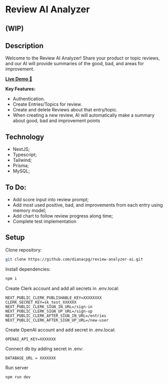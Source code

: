 # Review AI Analyzer

## (WIP)

## Description

Welcome to the Review AI Analyzer! Share your product or topic reviews, and our AI will provide summaries of the good, bad, and areas for improvement.

[**Live Demo 🚀**](https://review-analyzer-ai-ifem.vercel.app/)

**Key Features:**

- Authentication.
- Create Entries/Topics for review.
- Create and delete Reviews about that entry/topic.
- When creating a new review, AI will automatically make a summary about good, bad and improvement points

## Technology

- NextJS;
- Typescript;
- Tailwind;
- Prisma;
- MySQL;

## To Do:

- Add score input into review prompt;
- Add most used positive, bad, and improvements from each entry using memory model;
- Add chart to follow review progress along time;
- Complete test implementation

## Setup

Clone repository:

```bash
git clone https://github.com/dianacpg/review-analyzer-ai.git
```

Install dependencies:

```bash
npm i
```

Create Clerk account and add all secrets in .env.local:

```
NEXT_PUBLIC_CLERK_PUBLISHABLE_KEY=XXXXXXXX
CLERK_SECRET_KEY=sk_test_XXXXXX
NEXT_PUBLIC_CLERK_SIGN_IN_URL=/sign-in
NEXT_PUBLIC_CLERK_SIGN_UP_URL=/sign-up
NEXT_PUBLIC_CLERK_AFTER_SIGN_IN_URL=/entries
NEXT_PUBLIC_CLERK_AFTER_SIGN_UP_URL=/new-user
```

Create OpenAI account and add secret in .env.local:

```
OPENAI_API_KEY=XXXXXXX
```

Connect db by adding secret in .env:

```
DATABASE_URL = XXXXXXX
```

Run server

```bash
npm run dev
```
